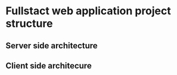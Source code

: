 # Fullstact web application project structure

## Server side architecture

## Client side architecure

